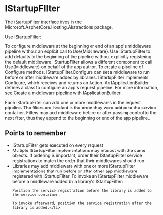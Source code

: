 ﻿<h1>IStartupFIlter</h1>
<p>The IStartupFilter interface lives in the Microsoft.AspNetCore.Hosting.Abstractions package.

</p>
Use IStartupFilter:

To configure middleware at the beginning or end of an app's middleware pipeline without an explicit call to Use{Middleware}. Use IStartupFilter to add defaults to the beginning of the pipeline without explicitly registering the default middleware. IStartupFilter allows a different component to call Use{Middleware} on behalf of the app author.
To create a pipeline of Configure methods. IStartupFilter.Configure can set a middleware to run before or after middleware added by libraries.
IStartupFilter implements Configure, which receives and returns an Action<IApplicationBuilder>. An IApplicationBuilder defines a class to configure an app's request pipeline. For more information, see Create a middleware pipeline with IApplicationBuilder.

Each IStartupFilter can add one or more middlewares in the request pipeline. The filters are invoked in the order they were added to the service container. Filters may add middleware before or after passing control to the next filter, thus they append to the beginning or end of the app pipeline..

<h2>Points to remember</h2>
<ul>
<li>IStartupFilter gets executed on every request</li>
<li>Multiple IStartupFilter implementations may interact with the same objects. If ordering is important, order their IStartupFilter service registrations to match the order that their middlewares should run.</li>
<li>Libraries may add middleware with one or more IStartupFilter implementations that run before or after other app middleware registered with IStartupFilter. To invoke an IStartupFilter middleware before a middleware added by a library's IStartupFilter:

    Position the service registration before the library is added to the service container.
    
    To invoke afterward, position the service registration after the library is added.</li>
</ul>